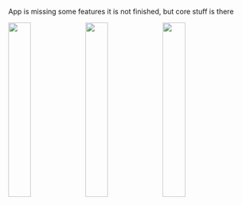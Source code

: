 App is missing some features it is not finished, but core stuff is there 


<img src="https://github.com/onflyer/RemindersAppClone/assets/114020060/b20236ba-e9c9-4719-9d94-54198a3f93b7" width="30%" height="30%">


<img src="https://github.com/onflyer/RemindersAppClone/assets/114020060/a98c393d-0511-4202-93de-9019234b9997" width="30%" height="30%">


<img src="https://github.com/onflyer/RemindersAppClone/assets/114020060/487c05d4-d9f8-4835-a677-b6a36a59159d" width="30%" height="30%">
